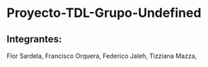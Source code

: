 # Proyecto-TDL-Grupo-Undefined

## Integrantes:
  Flor Sardela,
  Francisco Orquera,
  Federico Jaleh,
  Tizziana Mazza,
